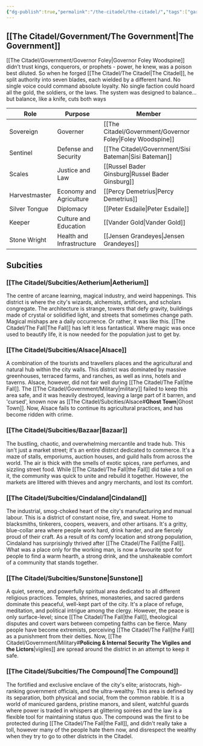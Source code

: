 ```yaml
---
{"dg-publish":true,"permalink":"/the-citadel/the-citadel/","tags":["gardenEntry"]}
---
```


## [[The Citadel/Government/The Government\|The Government]]
[[The Citadel/Government/Governor Foley\|Governor Foley Woodspine]] didn’t trust kings, conquerors, or prophets - power, he knew, was a poison best diluted. So when he forged [[The Citadel/The Citadel\|The Citadel]], he split authority into seven blades, each wielded by a different hand. No single voice could command absolute loyalty. No single faction could hoard all the gold, the soldiers, or the laws. The system was designed to balance… but balance, like a knife, cuts both ways

| Role          | Purpose                   | Member                              |
| ------------- | ------------------------- | ----------------------------------- |
| Sovereign     | Governer                  | [[The Citadel/Government/Governor Foley\|Foley Woodspine]] |
| Sentinel      | Defense and Security      | [[The Citadel/Government/Sisi Bateman\|Sisi Bateman]]                    |
| Scales        | Justice and Law           | [[Russel Bader Ginsburg\|Russel Bader Ginsburg]]           |
| Harvestmaster | Economy and Agriculture   | [[Percy Demetrius\|Percy Demetrius]]                 |
| Silver Tongue | Diplomacy                 | [[Peter Esdaile\|Peter Esdaile]]                   |
| Keeper        | Culture and Education     | [[Vander Gold\|Vander Gold]]                     |
| Stone Wright  | Health and Infrastructure | [[Jensen Grandeyes\|Jensen Grandeyes]]                |

## Subcities

### **[[The Citadel/Subcities/Aetherium\|Aetherium]]**
The centre of arcane learning, magical industry, and weird happenings. This district is where the city's wizards, alchemists, artificers, and scholars congregate. The architecture is strange, towers that defy gravity, buildings made of crystal or solidified light, and streets that sometimes change path. Magical mishaps are a daily occurrence. Or rather, it was like this. [[The Citadel/The Fall\|The Fall]] has left it less fantastical. Where magic was once used to beautify life, it is now needed for the population just to get by. 

### **[[The Citadel/Subcities/Alsace\|Alsace]]**
A combination of the tourists and travellers places and the agricultural and natural hub within the city walls. This district was dominated by massive greenhouses, terraced farms, and ranches, as well as inns, hotels and taverns. Alsace, however, did not fair well during [[The Citadel/The Fall\|the Fall]]. The [[The Citadel/Government/Military\|military]] failed to keep this area safe, and it was heavily destroyed, leaving a large part of it barren, and 'cursed', known now as [[The Citadel/Subcities/Alsace#**Ghost Town**\|Ghost Town]]. Now, Alsace fails to continue its agricultural practices, and has become ridden with crime.

### **[[The Citadel/Subcities/Bazaar\|Bazaar]]**
The bustling, chaotic, and overwhelming mercantile and trade hub. This isn't just a market street; it's an entire district dedicated to commerce. It's a maze of stalls, emporiums, auction houses, and guild halls from across the world. The air is thick with the smells of exotic spices, rare perfumes, and sizzling street food. While [[The Citadel/The Fall\|the Fall]] did take a toll on it, the community was quick to unite and rebuild it together. However, the markets are littered with thieves and angry merchants, and lost its comfort.

### **[[The Citadel/Subcities/Cindaland\|Cindaland]]**
The industrial, smog-choked heart of the city's manufacturing and manual labour. This is a district of constant noise, fire, and sweat. Home to blacksmiths, tinkerers, coopers, weavers, and other artisans. It's a gritty, blue-collar area where people work hard, drink harder, and are fiercely proud of their craft. As a result of its comfy location and strong population, Cindaland has surprisingly thrived after [[The Citadel/The Fall\|the Fall]]. What was a place only for the working man, is now a favourite spot for people to  find a warm hearth, a strong drink, and the unshakeable comfort of a community that stands together.

### **[[The Citadel/Subcities/Sunstone\|Sunstone]]**
A quiet, serene, and powerfully spiritual area dedicated to all different religious practices. Temples, shrines, monasteries, and sacred gardens dominate this peaceful, well-kept part of the city. It's a place of refuge, meditation, and political intrigue among the clergy. However, the peace is only surface-level; since [[The Citadel/The Fall\|the Fall]], theological disputes and covert wars between competing faiths can be fierce. Many people have become extremists, perceiving [[The Citadel/The Fall\|the Fall]] as a punishment from their deities. Now, [[The Citadel/Government/Military#**Policing & Internal Security The Vigiles and the Lictors**\|vigiles]] are spread around the district in an attempt to keep it safe.

### **[[The Citadel/Subcities/The Compound\|The Compound]]**
The fortified and exclusive enclave of the city's elite; aristocrats, high-ranking government officials, and the ultra-wealthy. This area is defined by its separation, both physical and social, from the common rabble. It is a world of manicured gardens, pristine manors, and silent, watchful guards where power is traded in whispers at glittering soirées and the law is a flexible tool for maintaining status quo. The compound was the first to be protected during [[The Citadel/The Fall\|the Fall]], and didn't really take a toll, however many of the people hate them now, and disrespect the wealthy when they try to go to other districts in the Citadel.
